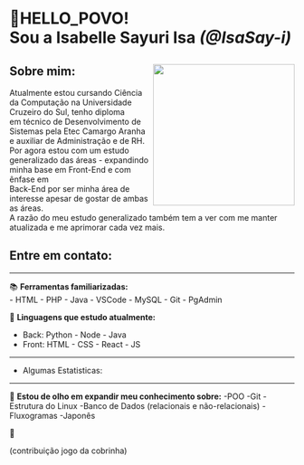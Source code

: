 
<h1 align="left">👋HELLO_POVO! <br> Sou a Isabelle Sayuri Isa <i>(@IsaSay-i)</i> </h1>

<div>
  <p>
    <img align="right" src="https://raw.githubusercontent.com/IsaSay-i/IsaSay-i/main/assets/hollow-knight-spin.gif" width="250">
  </p>

  ## Sobre mim:
  Atualmente estou cursando Ciência da Computação na Universidade Cruzeiro do Sul, tenho diploma  
  em técnico de Desenvolvimento de Sistemas pela Etec Camargo Aranha e auxiliar de Administração e de RH.  
  Por agora estou com um estudo generalizado das áreas - expandindo minha base em Front-End e com ênfase em  
  Back-End por ser minha área de interesse apesar de gostar de ambas as áreas.  
  A razão do meu estudo generalizado também tem a ver com me manter atualizada e me aprimorar cada vez mais.  

  ## Entre em contato:
</div>

<hr>

📚 **Ferramentas familiarizadas:** <br>
    - HTML
    - PHP
    - Java
    - VSCode
    - MySQL
    - Git
    - PgAdmin

🌱 **Linguagens que estudo atualmente:** <br>

- Back:
  Python - Node - Java <br>
- Front:
  HTML - CSS - React - JS

<hr>
     
- Algumas Estatisticas:

<hr>
        
👀 **Estou de olho em expandir meu conhecimento sobre:**
  -POO
  -Git
  -Estrutura do Linux
  -Banco de Dados (relacionais e não-relacionais)
  -Fluxogramas
  -Japonês

🤗

(contribuição jogo da cobrinha)
